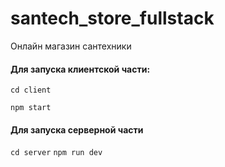 # santech_store_fullstack
Онлайн магазин сантехники
#### Для запуска клиентской части:

```cd client```

```npm start```

#### Для запуска серверной части

```cd server```
```npm run dev```
